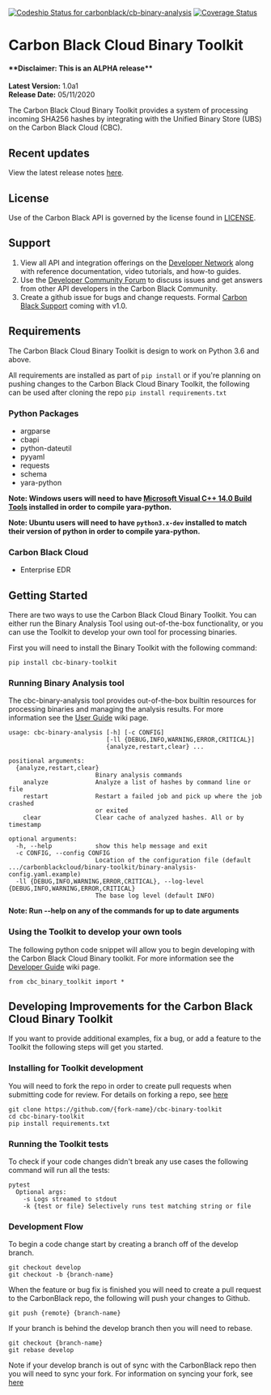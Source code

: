 [![Codeship Status for carbonblack/cb-binary-analysis](https://app.codeship.com/projects/6a7a91c0-2a8b-0138-4f71-1610ceb87095/status?branch=develop)](https://app.codeship.com/projects/384255)
[![Coverage Status](https://coveralls.io/repos/github/carbonblack/cb-binary-analysis/badge.svg?branch=develop&t=rhX4tc)](https://coveralls.io/github/carbonblack/cb-binary-analysis?branch=develop)
# Carbon Black Cloud Binary Toolkit

#### \*\*Disclaimer: This is an ALPHA release\*\*

**Latest Version:** 1.0a1
<br>
**Release Date:** 05/11/2020

The Carbon Black Cloud Binary Toolkit provides a system of processing incoming SHA256 hashes by integrating with the Unified Binary Store (UBS) on the Carbon Black Cloud (CBC).


## Recent updates

View the latest release notes [here](https://github.com/carbonblack/cbc-binary-toolkit/releases).


## License

Use of the Carbon Black API is governed by the license found in [LICENSE](LICENSE).

## Support

1. View all API and integration offerings on the [Developer Network](https://developer.carbonblack.com) along with reference documentation, video tutorials, and how-to guides.
2. Use the [Developer Community Forum](https://community.carbonblack.com/) to discuss issues and get answers from other API developers in the Carbon Black Community.
3. Create a github issue for bugs and change requests. Formal [Carbon Black Support](http://carbonblack.com/resources/support/) coming with v1.0.

## Requirements

The Carbon Black Cloud Binary Toolkit is design to work on Python 3.6 and above.

All requirements are installed as part of `pip install` or if you're planning on pushing changes to the Carbon Black Cloud Binary Toolkit, the following can be used after cloning the repo `pip install requirements.txt`

### Python Packages
* argparse
* cbapi
* python-dateutil
* pyyaml
* requests
* schema
* yara-python

**Note: Windows users will need to have [Microsoft Visual C++ 14.0 Build Tools](https://visualstudio.microsoft.com/visual-cpp-build-tools) installed in order to compile yara-python.**

**Note: Ubuntu users will need to have `python3.x-dev` installed to match their version of python in order to compile yara-python.**

### Carbon Black Cloud
* Enterprise EDR

## Getting Started

There are two ways to use the Carbon Black Cloud Binary Toolkit. You can either run the Binary Analysis Tool using out-of-the-box functionality, or you can use the Toolkit to develop your own tool for processing binaries.


First you will need to install the Binary Toolkit with the following command:
```
pip install cbc-binary-toolkit
```

### Running Binary Analysis tool

The cbc-binary-analysis tool provides out-of-the-box builtin resources for processing binaries and managing the analysis results. For more information see the [User Guide](https://github.com/carbonblack/cbc-binary-toolkit/wiki/User-Guide) wiki page.

```
usage: cbc-binary-analysis [-h] [-c CONFIG]
                           [-ll {DEBUG,INFO,WARNING,ERROR,CRITICAL}]
                           {analyze,restart,clear} ...

positional arguments:
  {analyze,restart,clear}
                        Binary analysis commands
    analyze             Analyze a list of hashes by command line or file
    restart             Restart a failed job and pick up where the job crashed
                        or exited
    clear               Clear cache of analyzed hashes. All or by timestamp

optional arguments:
  -h, --help            show this help message and exit
  -c CONFIG, --config CONFIG
                        Location of the configuration file (default .../carbonblackcloud/binary-toolkit/binary-analysis-config.yaml.example)
  -ll {DEBUG,INFO,WARNING,ERROR,CRITICAL}, --log-level {DEBUG,INFO,WARNING,ERROR,CRITICAL}
                        The base log level (default INFO)
```

**Note: Run --help on any of the commands for up to date arguments**


### Using the Toolkit to develop your own tools

The following python code snippet will allow you to begin developing with the Carbon Black Cloud Binary toolkit. For more information see the [Developer Guide](https://github.com/carbonblack/cbc-binary-toolkit/wiki/Developer-Guide) wiki page.
```
from cbc_binary_toolkit import *
```


## Developing Improvements for the Carbon Black Cloud Binary Toolkit

If you want to provide additional examples, fix a bug, or add a feature to the Toolkit the following steps will get you started.

### Installing for Toolkit development

You will need to fork the repo in order to create pull requests when submitting code for review. For details on forking a repo, see [here](https://help.github.com/en/github/getting-started-with-github/fork-a-repo)

```
git clone https://github.com/{fork-name}/cbc-binary-toolkit
cd cbc-binary-toolkit
pip install requirements.txt
```


### Running the Toolkit tests

To check if your code changes didn't break any use cases the following command will run all the tests:
```
pytest
  Optional args:
    -s Logs streamed to stdout
    -k {test or file} Selectively runs test matching string or file
```

### Development Flow

To begin a code change start by creating a branch off of the develop branch.
```
git checkout develop
git checkout -b {branch-name}
```

When the feature or bug fix is finished you will need to create a pull request to the CarbonBlack repo, the following will push your changes to Github.
```
git push {remote} {branch-name}
```

If your branch is behind the develop branch then you will need to rebase.
```
git checkout {branch-name}
git rebase develop
```

Note if your develop branch is out of sync with the CarbonBlack repo then you will need to sync your fork. For information on syncing your fork, see [here](https://help.github.com/en/github/collaborating-with-issues-and-pull-requests/syncing-a-fork)
